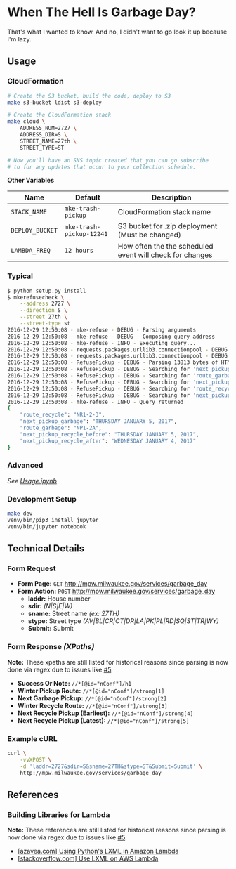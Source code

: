 # When The Hell Is Garbage Day?
That's what I wanted to know.  And no, I didn't want to go look it up because
I'm lazy.

## Usage
### CloudFormation

```sh
# Create the S3 bucket, build the code, deploy to S3
make s3-bucket ldist s3-deploy

# Create the CloudFormation stack
make cloud \
    ADDRESS_NUM=2727 \
    ADDRESS_DIR=S \
    STREET_NAME=27th \
    STREET_TYPE=ST

# Now you'll have an SNS topic created that you can go subscribe
# to for any updates that occur to your collection schedule.
```

**Other Variables**

| Name | Default | Description |
| ---- | ------- | ----------- |
| `STACK_NAME` | `mke-trash-pickup` | CloudFormation stack name |
| `DEPLOY_BUCKET` | `mke-trash-pickup-12241` | S3 bucket for .zip deployment (Must be changed) |
| `LAMBDA_FREQ` | `12 hours` | How often the the scheduled event will check for changes |

### Typical

```sh
$ python setup.py install
$ mkerefusecheck \
    --address 2727 \
    --direction S \
    --street 27th \
    --street-type st
2016-12-29 12:50:08 - mke-refuse - DEBUG - Parsing arguments
2016-12-29 12:50:08 - mke-refuse - DEBUG - Composing query address
2016-12-29 12:50:08 - mke-refuse - INFO - Executing query...
2016-12-29 12:50:08 - requests.packages.urllib3.connectionpool - DEBUG - Starting new HTTP connection (1): mpw.milwaukee.gov
2016-12-29 12:50:08 - requests.packages.urllib3.connectionpool - DEBUG - http://mpw.milwaukee.gov:80 "POST /services/garbage_day HTTP/1.1" 200 None
2016-12-29 12:50:08 - RefusePickup - DEBUG - Parsing 13813 bytes of HTML
2016-12-29 12:50:08 - RefusePickup - DEBUG - Searching for 'next_pickup_garbage' with 'The next garbage collection pickup for this location is: <strong>(?P<value>[^<]+)</strong>'
2016-12-29 12:50:08 - RefusePickup - DEBUG - Searching for 'route_garbage' with 'garbage pickup route for this location is <strong>(?P<value>[^<]+)</strong>'
2016-12-29 12:50:08 - RefusePickup - DEBUG - Searching for 'next_pickup_recycle_before' with 'The next estimated pickup time is between <strong>(?P<after>[^<]+)</strong> and <strong>(?P<value>[^<]+)</strong>'
2016-12-29 12:50:08 - RefusePickup - DEBUG - Searching for 'route_recycle' with 'recycling pickup route for this location is <strong>(?P<value>[^<]+)</strong>'
2016-12-29 12:50:08 - RefusePickup - DEBUG - Searching for 'next_pickup_recycle_after' with 'The next estimated pickup time is between <strong>(?P<value>[^<]+)</strong> and <strong>(?P<before>[^<]+)</strong>'
2016-12-29 12:50:08 - mke-refuse - INFO - Query returned
{
    "route_recycle": "NR1-2-3",
    "next_pickup_garbage": "THURSDAY JANUARY 5, 2017",
    "route_garbage": "NP1-2A",
    "next_pickup_recycle_before": "THURSDAY JANUARY 5, 2017",
    "next_pickup_recycle_after": "WEDNESDAY JANUARY 4, 2017"
}
```

### Advanced
*See [Usage.ipynb](Usage.ipynb)*

### Development Setup

```sh
make dev
venv/bin/pip3 install jupyter
venv/bin/jupyter notebook
```

## Technical Details
### Form Request
- **Form Page:** `GET` http://mpw.milwaukee.gov/services/garbage_day
- **Form Action:** `POST` http://mpw.milwaukee.gov/services/garbage_day
  - **laddr:** House number
  - **sdir:** *(N|S|E|W)*
  - **sname:** Street name *(ex: 27TH)*
  - **stype:** Street type *(AV|BL|CR|CT|DR|LA|PK|PL|RD|SQ|ST|TR|WY)*
  - **Submit:** Submit

### Form Response *(XPaths)*
**Note:** These xpaths are still listed for historical reasons since parsing
is now done via regex due to issues like
[#5](https://github.com/tomislacker/python-mke-trash-pickup/issues/5).

- **Success Or Note:** `//*[@id="nConf"]/h1`
- **Winter Pickup Route:** `//*[@id="nConf"]/strong[1]`
- **Next Garbage Pickup:** `//*[@id="nConf"]/strong[2]`
- **Winter Recycle Route:** `//*[@id="nConf"]/strong[3]`
- **Next Recycle Pickup (Earliest):** `//*[@id="nConf"]/strong[4]`
- **Next Recycle Pickup (Latest):** `//*[@id="nConf"]/strong[5]`

### Example cURL

```sh
curl \
    -vvXPOST \
    -d 'laddr=2727&sdir=S&sname=27TH&stype=ST&Submit=Submit' \
    http://mpw.milwaukee.gov/services/garbage_day
```

## References
### Building Libraries for Lambda
**Note:** These references are still listed for historical reasons since
parsing is now done via regex due to issues like
[#5](https://github.com/tomislacker/python-mke-trash-pickup/issues/5).

- [[azavea.com] Using Python's LXML in Amazon Lambda](https://www.azavea.com/blog/2016/06/27/using-python-lxml-amazon-lambda/)
- [[stackoverflow.com] Use LXML on AWS Lambda](http://stackoverflow.com/questions/36387664/use-lxml-on-aws-lambda)
